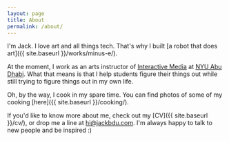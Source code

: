 ```yaml
---
layout: page
title: About
permalink: /about/
---
```


I'm Jack. I love art and all things tech. That's why I built [a robot that does art]({{ site.baseurl }}/works/minus-e/).

At the moment, I work as an arts instructor of [Interactive Media](https://nyuad.nyu.edu/en/academics/divisions/arts-and-humanities/academic-programs/interactive-media.html) at [NYU Abu Dhabi](https://nyuad.nyu.edu/en/). What that means is that I help students figure their things out while still trying to figure things out in my own life.

Oh, by the way, I cook in my spare time. You can find photos of some of my cooking [here]({{ site.baseurl }}/cooking/).

If you'd like to know more about me, check out my [CV]({{ site.baseurl }}/cv/), or drop me a line at [hi@jackbdu.com](mailto:hi@jackbdu.com). I'm always happy to talk to new people and be inspired :)
